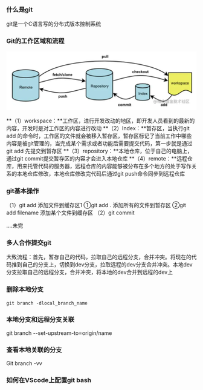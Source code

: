 ### 什么是git
git是一个C语言写的分布式版本控制系统

### Git的工作区域和流程
<img src='./img/Git的工作区域和流程.png'/>

**（1）workspace：**工作区，进行开发改动的地区，即开发人员看到的最新的内容，开发时是对工作区的内容进行改动
**（2）Index：**暂存区，当执行git add 的命令时，工作区的文件就会被移入暂存区，暂存区标记了当前工作中哪些内容是被git管理的，当完成某个需求或者功能后需要提交代码，第一步就是通过git add 先提交到暂存区
**（3）repository：**本地仓库，位于自己的电脑上，通过git commit提交暂存区的内容才会进入本地仓库
**（4）remote：**远程仓库，用来托管代码的服务器，远程仓库的内容能够被分布在多个地方的处于写作关系的本地仓库修改，本地仓库修改完代码后通过git push命令同步到远程仓库

### git基本操作
（1）git add 添加文件到缓存区1
①git add .  添加所有的文件到暂存区
②git add filename 添加某个文件到缓存区
（2）git commit 

....未完

### 多人合作提交git

大致流程：首先，暂存自己的代码，拉取自己的远程分支，合并冲突。将现在的代码推到自己的分支上，切换到dev分支，拉取远程的dev分支合并冲突。本地dev分支拉取自己的远程分支，合并冲突，将本地的dev合并到远程的dev上

### 删除本地分支

    git branch -dlocal_branch_name

### 本地分支和远程分支关联

git branch --set-upstream-to=origin/name

### 查看本地关联的分支

Git branch -vv

### 如何在VScode上配置git bash